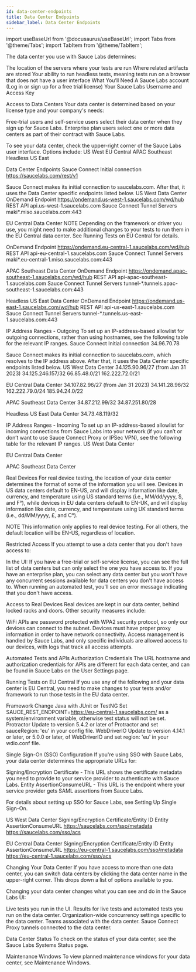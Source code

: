 ```yaml
---
id: data-center-endpoints
title: Data Center Endpoints
sidebar_label: Data Center Endpoints
---
```

import useBaseUrl from '@docusaurus/useBaseUrl';
import Tabs from '@theme/Tabs';
import TabItem from '@theme/TabItem';

The data center you use with Sauce Labs determines:

The location of the servers where your tests are run
Where related artifacts are stored
Your ability to run headless tests, meaning tests run on a browser that does not have a user interface
What You’ll Need
A Sauce Labs account (Log in or sign up for a free trial license)
Your Sauce Labs Username and Access Key

Access to Data Centers
Your data center is determined based on your license type and your company's needs:

Free-trial users and self-service users select their data center when they sign up for Sauce Labs.
Enterprise plan users select one or more data centers as part of their contract with Sauce Labs.

To see your data center, check the upper-right corner of the Sauce Labs user interface. Options include:
US West
EU Central
APAC Southeast
Headless US East

Data Center Endpoints
Sauce Connect
Initial connection
https://saucelabs.com/rest/v1


Sauce Connect makes its initial connection to saucelabs.com. After that, it uses the Data Center specific endpoints listed below.
US West Data Center
OnDemand Endpoint
https://ondemand.us-west-1.saucelabs.com/wd/hub
REST API
api.us-west-1.saucelabs.com
Sauce Connect Tunnel Servers
maki*.miso.saucelabs.com:443




EU Central Data Center
NOTE
Depending on the framework or driver you use, you might need to make additional changes to your tests to run them in the EU Central data center. See Running Tests on EU Central for details.

OnDemand Endpoint
https://ondemand.eu-central-1.saucelabs.com/wd/hub
REST API
api-eu-central-1.saucelabs.com
Sauce Connect Tunnel Servers
maki*.eu-central-1.miso.saucelabs.com:443



APAC Southeast Data Center
OnDemand Endpoint
https://ondemand.apac-southeast-1.saucelabs.com/wd/hub
REST API
api-apac-southeast-1.saucelabs.com
Sauce Connect Tunnel Servers
tunnel-*.tunnels.apac-southeast-1.saucelabs.com:443



Headless US East Data Center
OnDemand Endpoint
https://ondemand.us-east-1.saucelabs.com/wd/hub
REST API
api-us-east-1.saucelabs.com
Sauce Connect Tunnel Servers
tunnel-*.tunnels.us-east-1.saucelabs.com:443



IP Address Ranges - Outgoing
To set up an IP-address-based allowlist for outgoing connections, rather than using hostnames, see the following table for the relevant IP ranges.
Sauce Connect
Initial connection
34.96.70.78


Sauce Connect makes its initial connection to saucelabs.com, which resolves to the IP address above. After that, it uses the Data Center specific endpoints listed below.
US West Data Center
34.125.90.96/27 (from Jan 31 2023)
34.125.246.157/32
66.85.48.0/21
162.222.72.0/21

EU Central Data Center
34.107.82.96/27 (from Jan 31 2023)
34.141.28.96/32
162.222.79.0/24
185.94.24.0/22

APAC Southeast Data Center
34.87.212.99/32
34.87.251.80/28

Headless US East Data Center
34.73.48.119/32


IP Address Ranges - Incoming
To set up an IP-address-based allowlist for incoming connections from Sauce Labs into your network (if you can’t or don’t want to use Sauce Connect Proxy or IPSec VPN), see the following table for the relevant IP ranges.
US West Data Center






EU Central Data Center






APAC Southeast Data Center






Real Devices
For real device testing, the location of your data center determines the format of some of the information you will see. Devices in US data centers default to EN-US, and will display information like date, currency, and temperature using US standard terms (i.e., MM/dd/yyyy, $, and F°), while devices in EU data centers default to EN-UK, and will display information like date, currency, and temperature using UK standard terms (i.e., dd/MM/yyyy, £, and C°).

NOTE
This information only applies to real device testing. For all others, the default location will be EN-US, regardless of location.

Restricted Access
If you attempt to use a data center that you don't have access to:

In the UI:
If you have a free-trial or self-service license, you can see the full list of data centers but can only select the one you have access to.
If you have an enterprise plan, you can select any data center but you won't have any concurrent sessions available for data centers you don't have access to.
When running an automated test, you'll see an error message indicating that you don't have access.

Access to Real Devices
Real devices are kept in our data center, behind locked racks and doors. Other security measures include:

WiFi APIs are password protected with WPA2 security protocol, so only our devices can connect to the subnet.
Devices must have proper proxy information in order to have network connectivity.
Access management is handled by Sauce Labs, and only specific individuals are allowed access to our devices, with logs that track all access attempts.

Automated Tests and APIs
Authorization Credentials
The URL hostname and authorization credentials for APIs are different for each data center, and can be found in Sauce Labs on the User Settings page.

Running Tests on EU Central
If you use any of the following and your data center is EU Central, you need to make changes to your tests and/or framework to run those tests in the EU data center.


Framework
Change
Java with JUnit or TestNG
Set SAUCE_REST_ENDPOINT=https://eu-central-1.saucelabs.com/ as a system/environment variable, otherwise test status will not be set.
Protractor
Update to version 5.4.2 or later of Protractor and set sauceRegion: 'eu' in your config file.
WebDriverIO
Update to version 4.14.1 or later, or 5.0.0 or later, of WebDriverIO and set region: 'eu' in your wdio.conf file.


Single Sign-On (SSO) Configuration
If you're using SSO with Sauce Labs, your data center determines the appropriate URLs for:

Signing/Encryption Certificate - This URL shows the certificate metadata you need to provide to your service provider to authenticate with Sauce Labs.
Entity AssertionConsumeURL - This URL is the endpoint where your service provider gets SAML assertions from Sauce Labs.

For details about setting up SSO for Sauce Labs, see Setting Up Single Sign-On.

US West Data Center
Signing/Encryption Certificate/Entity ID
Entity AssertionConsumeURL
https://saucelabs.com/sso/metadata
https://saucelabs.com/sso/acs


EU Central Data Center
Signing/Encryption Certificate/Entity ID
Entity AssertionConsumeURL
https://eu-central-1.saucelabs.com/sso/metadata
https://eu-central-1.saucelabs.com/sso/acs


Changing Your Data Center
If you have access to more than one data center, you can switch data centers by clicking the data center name in the upper-right corner. This drops down a list of options available to you.

Changing your data center changes what you can see and do in the Sauce Labs UI:

Live tests you run in the UI.
Results for live tests and automated tests you run on the data center.
Organization-wide concurrency settings specific to the data center.
Teams associated with the data center.
Sauce Connect Proxy tunnels connected to the data center.

Data Center Status
To check on the status of your data center, see the Sauce Labs Systems Status page.

Maintenance Windows
To view planned maintenance windows for your data center, see Maintenance Windows.
